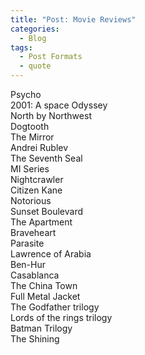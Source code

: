 ```yaml
---
title: "Post: Movie Reviews"
categories:
  - Blog
tags:
  - Post Formats
  - quote
---
```


Psycho<br>
2001: A space Odyssey<br>
North by Northwest<br>
Dogtooth<br>
The Mirror<br>
Andrei Rublev<br>
The Seventh Seal<br>
MI Series<br>
Nightcrawler<br>
Citizen Kane<br>
Notorious<br>
Sunset Boulevard<br>
The Apartment<br>
Braveheart<br>
Parasite<br>
Lawrence of Arabia<br>
Ben-Hur<br>
Casablanca<br>
The China Town<br>
Full Metal Jacket<br>
The Godfather trilogy<br>
Lords of the rings trilogy<br>
Batman Trilogy<br>
The Shining<br>
